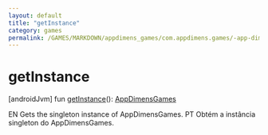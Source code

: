 ```yaml
---
layout: default
title: "getInstance"
category: games
permalink: /GAMES/MARKDOWN/appdimens_games/com.appdimens.games/-app-dimens-games/-companion/get-instance.html
---
```


# getInstance

[androidJvm]
fun [getInstance](get-instance.md)(): [AppDimensGames](../README.md)

EN Gets the singleton instance of AppDimensGames. PT Obtém a instância singleton do AppDimensGames.